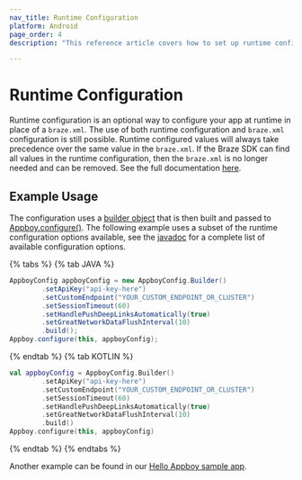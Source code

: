 ```yaml
---
nav_title: Runtime Configuration
platform: Android
page_order: 4
description: "This reference article covers how to set up runtime configuration for your Android application."

---
```


# Runtime Configuration

Runtime configuration is an optional way to configure your app at runtime in place of a `braze.xml`. The use of both runtime configuration and `braze.xml` configuration is still possible. Runtime configured values will always take precedence over the same value in the `braze.xml`. If the Braze SDK can find all values in the runtime configuration, then the `braze.xml` is no longer needed and can be removed. See the full documentation [here][1].

## Example Usage

The configuration uses a [builder object][2] that is then built and passed to [Appboy.configure()][1]. The following example uses a subset of the runtime configuration options available, see the [javadoc][1] for a complete list of available configuration options.

{% tabs %}
{% tab JAVA %}

```java
AppboyConfig appboyConfig = new AppboyConfig.Builder()
        .setApiKey("api-key-here")
        .setCustomEndpoint("YOUR_CUSTOM_ENDPOINT_OR_CLUSTER")
        .setSessionTimeout(60)
        .setHandlePushDeepLinksAutomatically(true)
        .setGreatNetworkDataFlushInterval(10)
        .build();
Appboy.configure(this, appboyConfig);
```

{% endtab %}
{% tab KOTLIN %}

```kotlin
val appboyConfig = AppboyConfig.Builder()
        .setApiKey("api-key-here")
        .setCustomEndpoint("YOUR_CUSTOM_ENDPOINT_OR_CLUSTER")
        .setSessionTimeout(60)
        .setHandlePushDeepLinksAutomatically(true)
        .setGreatNetworkDataFlushInterval(10)
        .build()
Appboy.configure(this, appboyConfig)
```

{% endtab %}
{% endtabs %}

Another example can be found in our [Hello Appboy sample app][3].

[1]: https://appboy.github.io/appboy-android-sdk/javadocs/com/appboy/Appboy.html#configure-android.content.Context-com.appboy.configuration.AppboyConfig-
[2]: https://appboy.github.io/appboy-android-sdk/javadocs/com/appboy/configuration/AppboyConfig.Builder.html
[3]: https://github.com/Appboy/appboy-android-sdk/blob/master/hello-appboy/src/main/java/com/appboy/helloworld/HelloAppboyApplication.java#L25
